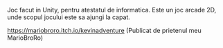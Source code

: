 Joc facut in Unity, pentru atestatul de informatica. Este un joc arcade 2D, unde scopul jocului este sa ajungi la capat.

https://mariobroro.itch.io/kevinadventure (Publicat de prietenul meu MarioBroRo)
